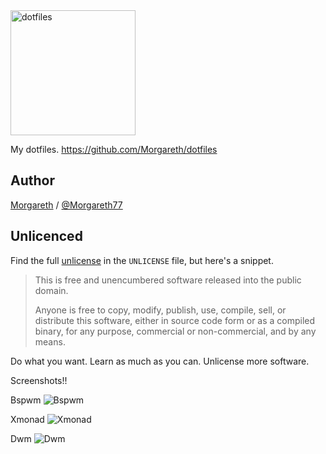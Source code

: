<img alt="dotfiles" width="200" src="https://cdn.rawgit.com/Morgareth/dotfiles/master/Arch/Screenshots/dotfiles-logo.png">

My dotfiles. <https://github.com/Morgareth/dotfiles>

## Author

[Morgareth][facebook] / [@Morgareth77][twitter]

## Unlicenced

Find the full [unlicense][] in the `UNLICENSE` file, but here's a snippet.

>This is free and unencumbered software released into the public domain.
>
>Anyone is free to copy, modify, publish, use, compile, sell, or distribute this software, either in source code form or as a compiled binary, for any purpose, commercial or non-commercial, and by any means.

Do what you want. Learn as much as you can. Unlicense more software.
 

Screenshots!! 

Bspwm
![Bspwm][screenshot]

Xmonad
![Xmonad][screenshot1]

Dwm
![Dwm][screenshot2]


[unlicense]: http://unlicense.org/
[facebook]: https://www.facebook.com/Morgareth77
[twitter]: https://twitter.com/Morgareth77
[screenshot]: https://cdn.rawgit.com/Morgareth/dotfiles/master/Arch/Screenshots/13442254_1015912321818129_2846794945451042775_n.jpg?raw=true
[screenshot1]:https://cdn.rawgit.com/Morgareth/dotfiles/master/Arch/Screenshots/2016-06-08-023700_1280x720_scrot.png?raw=true
[screenshot2]:https://cdn.rawgit.com/Morgareth/dotfiles/master/Arch/Screenshots/2016-06-12-180142_1280x720_scrot.png
